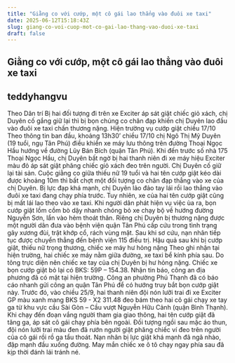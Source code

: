 ```yaml
---
title: "Giằng co với cướp, một cô gái lao thẳng vào đuôi xe taxi"
date: 2025-06-12T15:18:43Z
slug: giang-co-voi-cuop-mot-co-gai-lao-thang-vao-duoi-xe-taxi
draft: false
---
```


## Giằng co với cướp, một cô gái lao thẳng vào đuôi xe taxi

## teddyhangvu

Theo Dân trí
Bị hai đối tượng đi trên xe Exciter áp sát giật chiếc giỏ xách, chị Duyên cố gắng giữ lại thì bị bọn chúng co chân đạp khiến chị Duyên lao đầu vào đuôi xe taxi chấn thương nặng.
 Hiện trường vụ cướp giật chiều 17/10  Theo thông tin ban đầu, khoảng 13h30’ chiều 17/10 chị Ngô Thị Mỹ Duyên (19 tuổi, ngụ Tân Phú) điều khiển xe máy lưu thông trên đường Thoại Ngọc Hầu hướng về đường Lũy Bán Bích (quận Tân Phú). Khi đến trước số nhà 175 Thoại Ngọc Hầu, chị Duyên bất ngờ bị hai thanh niên đi xe máy hiệu Exciter màu đỏ áp sát giật phăng chiếc giỏ xách đeo trên người. 
 Chị Duyên cố giữ lại tài sản. Cuộc giằng co giữa thiếu nữ 19 tuổi và hai tên cướp giật kéo dài được khoảng 10m thì bất chợt một đối tượng co chân đạp thẳng vào xe của chị Duyên. 
 Bị lực đạp khá mạnh, chị Duyên lảo đảo tay lái rồi lao thẳng vào đuôi xe taxi đang chạy phía trước. Tuy nhiên, xe của hai tên cướp giật cũng bị mất lái lao theo vào xe taxi. 
 Khi người dân phát hiện vụ việc ùa ra, bọn cướp giật lồm cồm bò dậy nhanh chóng bỏ xe chạy bộ về hướng đường Nguyễn Sơn, lẩn vào hẻm thoát thân. Riêng chị Duyên bị thương nặng được một người dân đưa vào bệnh viện quận Tân Phú cấp cứu trong tình trạng gãy xương đùi, trật khớp cổ, rách vùng mặt. Sau khi sơ cứu, nạn nhân tiếp tục được chuyển thẳng đến bệnh viện 115 điều trị. 
 Hậu quả sau khi bị cướp giật, thiếu nữ trọng thương, chiếc xe máy hư hỏng nặng  Theo ghi nhận tại hiện trường, hai chiếc xe máy nằm giữa đường, xe taxi bể kính phía sau. Do tông trực diện nên chiếc xe tay của chị Duyên bị hư hỏng nặng. Chiếc xe bọn cướp giật bỏ lại có BKS: 59P – 154.38. 
 Nhận tin báo, công an địa phương đã có mặt tại hiện trường. Công an phường Phú Thạnh đã có báo cáo nhanh gửi công an quận Tân Phú để có hướng truy bắt bọn cướp giật này. 
 Trước đó, vào chiều 25/9, hai thanh niên đội nón lưỡi trai đi xe Exciter GP màu xanh mang BKS 59 - X2 311.48 đeo bám theo hai cô gái chạy xe tay ga từ khu vực cầu Sài Gòn – Cầu vượt Nguyễn Hữu Cảnh (quận Bình Thạnh). Khi chạy đến đoạn vắng người tham gia giao thông, hai tên cướp giật đã tăng ga, áp sát cô gái chạy phía bên ngoài. 
 Đối tượng ngồi sau mặc áo thun, đội nón lưỡi trai màu đen đã rướn người giật phăng chiếc ví đeo trên người của cô gái rồi rồ ga tẩu thoát. Nạn nhân bị lực giật khá mạnh đã ngã nhào, đập mạnh đầu xuống đường. May mắn chiếc xe ô tô chạy ngay phía sau đã kịp thời đánh lái tránh né.